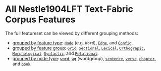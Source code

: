# All Nestle1904LFT Text-Fabric Corpus Features

The full featureset can be viewed by different grouping methods:
* [grouped by feature type](featuresbyfeaturetype.md): [`Node`](featuresbyfeaturetype.md#node-features) (e.g. `Word`), [`Edge`](featuresbyfeaturetype.md#edge-features), and [`Config`](featuresbyfeaturetype.md#config-features).   
* [grouped by feature group](featuresbygroup.md): [`Grid`](featuresbygroup.md#grid-features), [`Sectional`](featuresbygroup.md#sectional-features), [`Lexical`](leaturesbygroup.md#lexical-features), [`Orthograpic`](featuresbygroup.md#Orthograpic-features), [`Morphological`](featuresbygroup.md#morphological-features), [`Syntactic`](featuresbygroup.md#syntactic-features), and [`Relational`](featuresbygroup.md#relational-features).
* [grouped by node type](featuresbynodetype.md): [`word`](featuresbynodetype.md#word-nodes), [`wg`](featuresbynodetype.md#wordgroup-nodes) (wordgroup), [`sentence`](featuresbynodetype.md#sentence-nodes), [`verse`](featuresbynodetype.md#verse-nodes), [`chapter`](featuresbynodetype.md#chapter-nodes), and [`book`](featuresbynodetype.md#book-nodes).  

